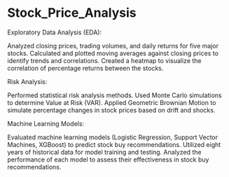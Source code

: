# Stock_Price_Analysis

Exploratory Data Analysis (EDA):

Analyzed closing prices, trading volumes, and daily returns for five major stocks.
Calculated and plotted moving averages against closing prices to identify trends and correlations.
Created a heatmap to visualize the correlation of percentage returns between the stocks.


Risk Analysis:

Performed statistical risk analysis methods.
Used Monte Carlo simulations to determine Value at Risk (VAR).
Applied Geometric Brownian Motion to simulate percentage changes in stock prices based on drift and shocks.


Machine Learning Models:

Evaluated machine learning models (Logistic Regression, Support Vector Machines, XGBoost) to predict stock buy recommendations.
Utilized eight years of historical data for model training and testing.
Analyzed the performance of each model to assess their effectiveness in stock buy recommendations.
